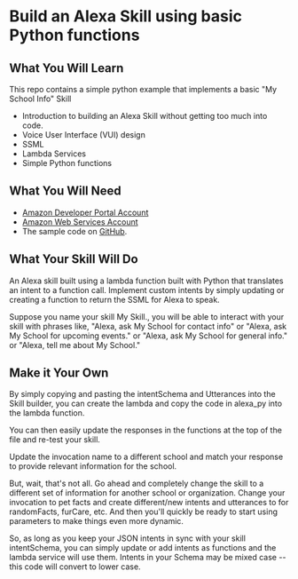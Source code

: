 # Build an Alexa Skill using basic Python functions

## What You Will Learn

This repo contains a simple python example that implements a basic "My
School Info" Skill

* Introduction to building an Alexa Skill without getting too much
into code.
* Voice User Interface (VUI) design
* SSML
* Lambda Services
* Simple Python functions

## What You Will Need

* [Amazon Developer Portal Account](http://developer.amazon.com)
* [Amazon Web Services Account](http://aws.amazon.com/)
* The sample code on [GitHub](https://github.com/full-steam-ahead/alexa).

## What Your Skill Will Do

An Alexa skill built using a lambda function built with Python that
translates an intent to a function call. Implement custom intents by
simply updating or creating a function to return the SSML for Alexa to speak.

Suppose you name your skill My Skill., you will be able to interact
with your skill with phrases like, "Alexa, ask My School for contact
info" or "Alexa, ask My School for upcoming events." or "Alexa,
ask My School for general info." or "Alexa, tell me about
My School."

## Make it Your Own

By simply copying and pasting the
intentSchema and Utterances into the Skill builder, you can create the
lambda and copy the code in alexa_py into the lambda function.

You can then easily update the responses in the functions at the top
of the  file and re-test your skill.

Update the invocation name to a different school and match your
response to provide relevant information for the school.

But, wait, that's not all. Go ahead and completely change the skill to
a different set of information for another school or organization. Change your
invocation to pet facts and create different/new intents and
utterances to for randomFacts, furCare, etc. And then you'll
quickly be ready to start using parameters to make things even more
dynamic.

So, as long as you keep your JSON intents in sync with your skill intentSchema, you can
simply update or add intents as functions and the lambda service will use them.
Intents in your Schema may be mixed case -- this code will convert to lower case.



